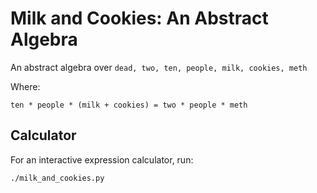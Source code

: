 # Milk and Cookies: An Abstract Algebra

An abstract algebra over `dead, two, ten, people, milk, cookies, meth`

Where:
```
ten * people * (milk + cookies) = two * people * meth
```

## Calculator

For an interactive expression calculator, run:

```
./milk_and_cookies.py
```
